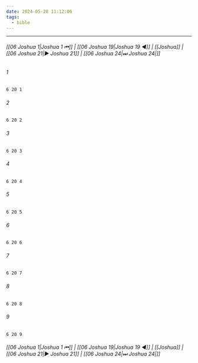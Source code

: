 ```yaml
---
date: 2024-05-28 11:12:06
tags:
  - bible
---
```

___

###### [[06 Joshua 1|Joshua 1 ⏮]] | [[06 Joshua 19|Joshua 19 ◀]] | [[Joshua]] | [[06 Joshua 21|▶ Joshua 21]] | [[06 Joshua 24|⏭ Joshua 24|]]

###### 1
``` verse
6 20 1 
```
###### 2
``` verse
6 20 2 
```
###### 3
``` verse
6 20 3 
```
###### 4
``` verse
6 20 4 
```
###### 5
``` verse
6 20 5 
```
###### 6
``` verse
6 20 6 
```
###### 7
``` verse
6 20 7 
```
###### 8
``` verse
6 20 8 
```
###### 9
``` verse
6 20 9 
```

###### [[06 Joshua 1|Joshua 1 ⏮]] | [[06 Joshua 19|Joshua 19 ◀]] | [[Joshua]] | [[06 Joshua 21|▶ Joshua 21]] | [[06 Joshua 24|⏭ Joshua 24|]]

